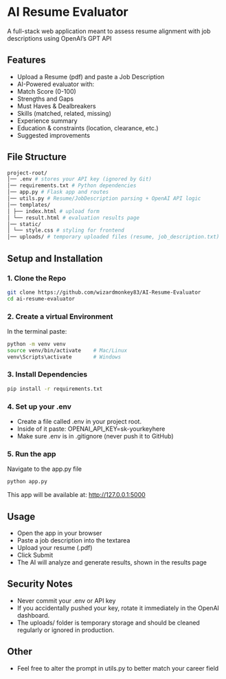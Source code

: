 # AI Resume Evaluator
A full-stack web application meant to assess resume alignment with job descriptions using OpenAI’s GPT API

## Features
- Upload a Resume (pdf) and paste a Job Description
- AI-Powered evaluator with:
- Match Score (0-100)
- Strengths and Gaps
- Must Haves & Dealbreakers
- Skills (matched, related, missing)
- Experience summary
- Education & constraints (location, clearance, etc.)
- Suggested improvements

## File Structure
```bash
project-root/
│── .env # stores your API key (ignored by Git)
│── requirements.txt # Python dependencies
│── app.py # Flask app and routes
│── utils.py # Resume/JobDescription parsing + OpenAI API logic
│── templates/
│ ├── index.html # upload form
│ └── result.html # evaluation results page
│── static/
│ └── style.css # styling for frontend
│── uploads/ # temporary uploaded files (resume, job_description.txt)
```

## Setup and Installation

### 1. Clone the Repo
```bash 
git clone https://github.com/wizardmonkey83/AI-Resume-Evaluator
cd ai-resume-evaluator
```

### 2. Create a virtual Environment
In the terminal paste:
```bash
python -m venv venv
source venv/bin/activate    # Mac/Linux
venv\Scripts\activate       # Windows
```


### 3. Install Dependencies
```bash
pip install -r requirements.txt
```

### 4. Set up your .env
- Create a file called .env in your project root. 
- Inside of it paste: OPENAI_API_KEY=sk-yourkeyhere
- Make sure .env is in .gitignore (never push it to GitHub)

### 5. Run the app
Navigate to the app.py file
```bash
python app.py
```
This app will be available at: http://127.0.0.1:5000

## Usage
- Open the app in your browser
- Paste a job description into the textarea
- Upload your resume (.pdf)
- Click Submit
- The AI will analyze and generate results, shown in the results page

## Security Notes
- Never commit your .env or API key
- If you accidentally pushed your key, rotate it immediately in the OpenAI dashboard.
- The uploads/ folder is temporary storage and should be cleaned regularly or ignored in production.

## Other

- Feel free to alter the prompt in utils.py to better match your career field

